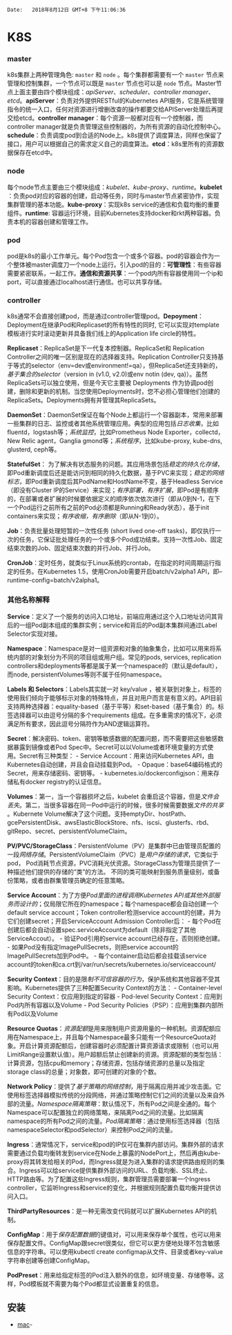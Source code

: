 	Date:	2018年8月12日 GMT+8 下午11:06:36

# K8S

### master

k8s集群上两种管理角色: `master` 和 `node` 。每个集群都需要有一个 `master` 节点来管理和控制集群，一个节点可以既是 `master` 节点也可以是 `node` 节点。Master节点上面主要由四个模块组成：​*apiServer*​、​*scheduler*​、​*controller manager*​、​*etcd*​。
​**apiServer**​：负责对外提供RESTful的Kubernetes API服务，它是系统管理指令的统一入口，任何对资源进行增删改查的操作都要交给APIServer处理后再提交给etcd。
​**controller manager**​：每个资源一般都对应有一个控制器，而controller manager就是负责管理这些控制器的，为所有资源的自动化控制中心。
​**schedule**​：负责调度pod到合适的Node上。k8s提供了调度算法，同样也保留了接口，用户可以根据自己的需求定义自己的调度算法。
​**etcd**​：k8s里所有的资源数据保存在etcd中。

### node

每个node节点主要由三个模块组成：​*kubelet*​、​*kube\-proxy*​、​*runtime*​。
​**kubelet**​：负责pod对应的容器的创建，启动等任务，同时与master节点紧密协作，实现集群管理的基本功能。
​**kube\-proxy**​：实现k8s service的通信和负载均衡的重要组件。
​**runtime**​:  容器运行环境，目前Kubernetes支持docker和rkt两种容器。负责本机的容器创建和管理工作。

### pod

pod是k8s的最小工作单元。每个Pod包含一个或多个容器。pod的容器会作为一个整体被master调度刀一个node上运行。引入pod的目的：
​**可管理性**​：有些容器需要紧密联系，一起工作。
​**通信和资源共享**​：一个pod内所有容器使用同一个ip和port，可以直接通过localhost进行通信。也可以共享存储。

### controller

k8s通常不会直接创建pod，而是通过controller管理pod。
​**Depoyment**​：Deployment在继承Pod和Replicaset的所有特性的同时, 它可以实现对template模板进行实时滚动更新并具备我们线上的Application life circle的特性。

​**Replicaset**​：ReplicaSet是下一代复本控制器。ReplicaSet和 Replication Controller之间的唯一区别是现在的选择器支持。Replication Controller只支持基于等式的selector（env=dev或environment\!=qa），但ReplicaSet还支持新的，​*基于集合的selector*​（version in \(v1\.0, v2\.0\)或env notin \(dev, qa\)）。虽然ReplicaSets可以独立使用，但是今天它主要被 Deployments 作为协调pod创建，删除和更新的机制。当您使用Deployments时，您不必担心管理他们创建的ReplicaSets。Deployments拥有并管理其ReplicaSets。

​**DaemonSet**​：DaemonSet保证在每个Node上都运行一个容器副本，常用来部署一些集群的日志、监控或者其他系统管理应用。典型的应用包括​*日志收集*​，比如fluentd，logstash等；​*系统监控*​，比如Prometheus Node Exporter，collectd，New Relic agent，Ganglia gmond等；​*系统程序*​，比如kube\-proxy, kube\-dns, glusterd, ceph等。

​**StatefulSet**​： 为了解决有状态服务的问题。其应用场景包括​*稳定的持久化存储*​，即Pod重新调度后还是能访问到相同的持久化数据，基于PVC来实现；​*稳定的网络标志*​，即Pod重新调度后其PodName和HostName不变，基于Headless Service（即没有Cluster IP的Service）来实现；​*有序部署，有序扩展*​，即Pod是有顺序的，在部署或者扩展的时候要依据定义的顺序依次依次进行（即从0到N\-1，在下一个Pod运行之前所有之前的Pod必须都是Running和Ready状态），基于init containers来实现；​*有序收缩，有序删除*​（即从N\-1到0）。

​**Job**​：负责批量处理短暂的一次性任务 \(short lived one\-off tasks\)，即仅执行一次的任务，它保证批处理任务的一个或多个Pod成功结束。支持一次性Job、固定结束次数的Job、固定结束次数的并行Job、并行Job。

​**CronJob**​：定时任务，就类似于Linux系统的crontab，在指定的时间周期运行指定的任务。在Kubernetes 1\.5，使用CronJob需要开启batch/v2alpha1 API，即–runtime\-config=batch/v2alpha1。

### 其他名称解释

​**Service**​：定义了一个服务的访问入口地址，前端应用通过这个入口地址访问其背后的一组Pod副本组成的集群实例；service和背后的Pod副本集群间通过Label Selector实现对接。

​**Namespace**​：Namespace是对一组资源和对象的抽象集合，比如可以用来将系统内部的对象划分为不同的项目组或用户组。常见的pods, services, replication controllers和deployments等都是属于某一个namespace的（默认是default），而node, persistentVolumes等则不属于任何namespace。

​**Labels 和 Selectors**​：Labels其实就一对 key/value ，被关联到对象上，标签的使用我们倾向于能够标示对象的特殊特点，并且对用户而言是有意义的。API目前支持两种选择器：equality\-based（基于平等）和set\-based（基于集合）的。标签选择器可以由逗号分隔的多个requirements 组成。在多重需求的情况下，必须满足所有要求，因此逗号分隔符作为AND逻辑运算符。

​**Secret**​：解决密码、token、密钥等敏感数据的配置问题，而不需要把这些敏感数据暴露到镜像或者Pod Spec中。Secret可以以Volume或者环境变量的方式使用。Secret有三种类型：
\- Service Account：用来访问Kubernetes API，由Kubernetes自动创建，并且会自动挂载到Pod。
\- Opaque：base64编码格式的Secret，用来存储密码、密钥等。
\- kubernetes\.io/dockerconfigjson：用来存储私有docker registry的认证信息。

​**Volumes**​：第一，当一个容器损坏之后，kubelet 会重启这个容器，但是​*文件会丢失*​。第二，当很多容器在同一Pod中运行的时候，很多时候需要数据​*文件的共享*​。Kubernete Volume解决了这个问题。支持emptyDir、hostPath、gcePersistentDisk、awsElasticBlockStore、nfs、iscsi、glusterfs、rbd、gitRepo、secret、persistentVolumeClaim。

​**PV/PVC/StorageClass**​：PersistentVolume（PV）是集群中已由管理员配置的一段​*网络存储*​。PersistentVolumeClaim（PVC）是​*用户存储的请求*​，它类似于pod， Pod消耗节点资源，PVC消耗光伏资源。StorageClass为管理员提供了一种描述他们提供的存储的“类”的方法。 不同的类可能映射到服务质量级别，或备份策略，或者由群集管理员确定的任意策略。

​**Service Account**​：为了方便​*Pod里面的进程调用Kubernetes API或其他外部服务而设计的*​；仅局限它所在的namespace；每个namespace都会自动创建一个default service account；Token controller检测service account的创建，并为它们创建secret；开启ServiceAccount Admission Controller后：
\- 每个Pod在创建后都会自动设置spec\.serviceAccount为default（除非指定了其他ServiceAccout）。
\- 验证Pod引用的service account已经存在，否则拒绝创建。
\- 如果Pod没有指定ImagePullSecrets，则把service account的ImagePullSecrets加到Pod中。
\- 每个container启动后都会挂载该service account的token和ca\.crt到/var/run/secrets/kubernetes\.io/serviceaccount/

​**Security Context**​：目的是限​*制不可信容器的行为*​，保护系统和其他容器不受其影响。Kubernetes提供了三种配置Security Context的方法：
\- Container\-level Security Context：仅应用到指定的容器
\- Pod\-level Security Context：应用到Pod内所有容器以及Volume
\- Pod Security Policies（PSP）：应用到集群内部所有Pod以及Volume

​**Resource Quotas**​：​*资源配额*​是用来限制用户资源用量的一种机制。资源配额应用在Namespace上，并且每个Namespace最多只能有一个ResourceQuota对象。开启计算资源配额后，创建容器时必须配置计算资源请求或限制（也可以用LimitRange设置默认值）。用户超额后禁止创建新的资源。资源配额的类型包括：计算资源，包括cpu和memory；存储资源，包括存储资源的总量以及指定storage class的总量；对象数，即可创建的对象的个数。

​**Network Policy**​：提供了​*基于策略的网络控制*​，用于隔离应用并减少攻击面。它使用标签选择器模拟传统的分段网络，并通过策略控制它们之间的流量以及来自外部的流量。​*Namespace隔离策略*​：默认情况下，所有Pod之间是全通的。每个Namespace可以配置独立的网络策略，来隔离Pod之间的流量。比如隔离namespace的所有Pod之间的流量。​*Pod隔离策略*​：通过使用标签选择器（包括namespaceSelector和podSelector）来控制Pod之间的流量。

​**Ingress**​：通常情况下，service和pod的IP仅可在集群内部访问。集群外部的请求需要通过负载均衡转发到service在Node上暴露的NodePort上，然后再由kube\-proxy将其转发给相关的Pod，而Ingress就是为进入集群的请求提供路由规则的集合。Ingress可以给service提供集群外部访问的URL、负载均衡、SSL终止、HTTP路由等。为了配置这些Ingress规则，集群管理员需要部署一个Ingress controller，它监听Ingress和service的变化，并根据规则配置负载均衡并提供访问入口。

​**ThirdPartyResources**​：是一种无需改变代码就可以扩展Kubernetes API的机制。

​**ConfigMap**​：用于​*保存配置数据*​的键值对，可以用来保存单个属性，也可以用来保存配置文件。ConfigMap跟secret很类似，但它可以更方便地处理不包含敏感信息的字符串。可以使用kubectl create configmap从文件、目录或者key\-value字符串创建等创建ConfigMap。

​**PodPreset**​：用来给指定标签的Pod注入额外的信息，如环境变量、存储卷等。这样，Pod模板就不需要为每个Pod都显式设置重复的信息。

## 安装

- [mac](https://gist.github.com/kevin-smets/b91a34cea662d0c523968472a81788f7)- 

